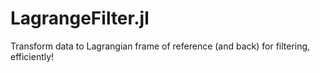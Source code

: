 # LagrangeFilter.jl
Transform data to Lagrangian frame of reference (and back) for filtering, efficiently!
